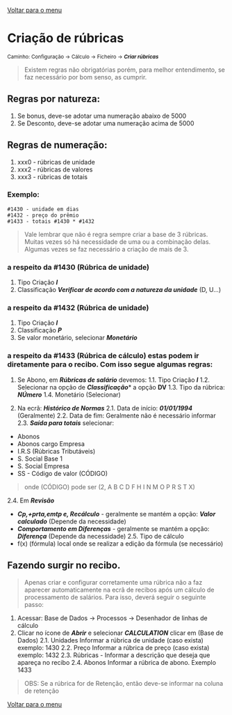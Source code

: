 [Voltar para o menu](readme.md)
# Criação de rúbricas
 <sup>Caminho: Configuração -> Cálculo -> Ficheiro -> ***Criar rúbricas***</sup>
> Existem regras não obrigatórias porém, para melhor entendimento, se faz necessário por bom senso, as cumprir.
## Regras por natureza:
1. Se bonus, deve-se adotar uma numeração abaixo de 5000
2. Se Desconto, deve-se adotar uma numeração acima de 5000
## Regras de numeração:
1. xxx0 - rúbricas de unidade
2. xxx2 - rúbricas de valores 
3. xxx3 - rúbricas de totais 
### Exemplo: 
```
#1430 - unidade em dias
#1432 - preço do prêmio 
#1433 - totais #1430 * #1432
```
> Vale lembrar que não é regra sempre criar a base de 3 rúbricas. Muitas vezes só há necessidade de uma ou a combinação delas.
Algumas vezes se faz necessário a criação de mais de 3. 

### a respeito da #1430 (Rúbrica de unidade)  
1. Tipo Criação ***I***
2. Classificação ***Verificar de acordo com a natureza da unidade*** (D, U...)

### a respeito da #1432 (Rúbrica de unidade) 
1. Tipo Criação ***I***
2. Classificação ***P*** 
3. Se valor monetário, selecionar ***Monetário***

### a respeito da #1433 (Rúbrica de cálculo) estas podem ir diretamente para o recibo. Com isso segue algumas regras:
1. Se Abono, em ***Rúbricas de salário*** devemos:
1.1. Tipo Criação ***I***
1.2. Selecionar na opção de ***Classificação**** a opção **DV** 
1.3. Tipo da rúbrica: ***NÚmero*** 
1.4. Monetário (Selecionar)

2. Na ecrã: ***Histórico de Normas***
2.1. Data de início: ***01/01/1994*** (Geralmente)
2.2. Data de fim: Geralmente não é necessário informar
2.3. ***Saída para totais*** selecionar:
* Abonos
* Abonos cargo Empresa
* I.R.S (Rúbricas Tributáveis)
* S. Social Base 1
* S. Social Empresa
* SS - Código de valor (CÓDIGO)
> onde (CÓDIGO) pode ser (2, A B C D F H I N M O P R S T X)

2.4. Em ***Revisão*** 
* ***Cp,+prta,emtp e, Recálculo*** - geralmente se mantém a opção: ***Valor calculado*** (Depende da necessidade)
* ***Comportamento em Diferenças*** -  geralmente se mantém a opção: ***Diferença*** (Depende da necessidade)
2.5. Tipo de cálculo
* f(x) (fórmula) local onde se realizar a edição da fórmula (se necessário)

## Fazendo surgir no recibo.
> Apenas criar e configurar corretamente uma rúbrica não a faz aparecer automaticamente na ecrã de recibos após um cálculo de processamento de salários. Para isso, deverá seguir o seguinte passo:
1. Acessar: Base de Dados -> Processos -> Desenhador de linhas de cálculo
2. Clicar no ícone de ***Abrir*** e selecionar ***CALCULATION*** clicar em (Base de Dados)
2.1. Unidades Informar a rúbrica de unidade (caso exista) exemplo: 1430
2.2. Preço Informar a rúbrica de preço (caso exista) exemplo: 1432
2.3. Rúbricas - Informar a descrição que deseja que apareça no recibo
2.4. Abonos Informar a rúbrica de abono. Exemplo 1433
> OBS: Se a rúbrica for de Retenção, então deve-se informar na coluna de retenção



[Voltar para o menu](readme.md)